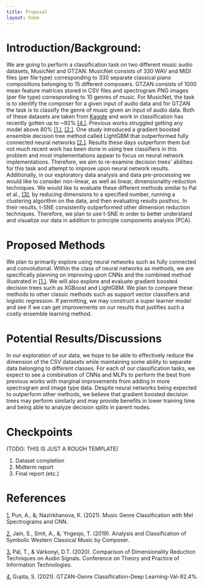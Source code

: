 ```yaml
---
title: Proposal
layout: home
---
```

# Introduction/Background:
We are going to perform a classification task on two different music audio datasets, MusicNet and GTZAN. MusicNet consists of 330 WAV and MIDI files (per file type) corresponding to 330 separate classical piano compositions belonging to 15 different composers. GTZAN consists of 1000 mean feature matrices stored in CSV files and spectrogram PNG images (per file type) corresponding to 10 genres of music. For MusicNet, the task is to identify the composer for a given input of audio data and for GTZAN the task is to classify the genre of music given an input of audio data. Both of these datasets are taken from [Kaggle](https://www.kaggle.com) and work in classification has recently gotten up to ~92% [[4.]](#references). Previous works struggled getting any model above 80% [[1.]](#references), [[2.]](#references). One study introduced a gradient boosted ensemble decision tree method called LightGBM that outperformed fully connected neural networks [[2.]](#references). Results these days outperform them but not much recent work has been done in using tree classifiers in this problem and most implementations appear to focus on neural network implementations. Therefore, we aim to re-examine decision trees' abilities for this task and attempt to improve upon neural network results. Additionally, in our exploratory data analysis and data pre-processing we would like to consider non-linear, as well as linear, dimensionality reduction techniques. We would like to evaluate these different methods similar to Pal et al., [[3]](#references), by reducing dimensions to a specified number, running a clustering algorithm on the data, and then evaluating results posthoc. In their results, t-SNE consistently outperformed other dimension reduction techniques. Therefore, we plan to use t-SNE in order to better understand and visualize our data in addition to principle components analysis (PCA).

# Proposed Methods
We plan to primarily explore using neural networks such as fully connected and convolutional. Within the class of neural networks as methods, we are specifically planning on improving upon CNNs and the combined method illustrated in [[1.]](#references). We will also explore and evaluate gradient boosted decision trees such as XGBoost and LightGBM. We plan to compare these methods to other classic methods such as support vector classifiers and logistic regression. If permitting, we may construct a super learner model and see if we can get improvements on our results that justifies such a costly ensemble learning method.

# Potential Results/Discussions
In our exploration of our data, we hope to be able to effectively reduce the dimension of the CSV datasets while maintaining some ability to separate data belonging to different classes. For each of our classification tasks, we expect to see a combination of CNNs and MLPs to perform the best from previous works with marginal improvements from adding in more spectrogram and image type data. Despite neural networks being expected to outperform other methods, we believe that gradient boosted decision trees may perform similarly and may provide benefits in lower training time and being able to analyze decision splits in parent nodes.

# Checkpoints

(TODO: THIS IS JUST A ROUGH TEMPLATE)
1. Dataset completion
2. Midterm report
3. Final report
(etc.)

# References
[1.](https://cs229.stanford.edu/proj2021spr/report2/81973885.pdf) Pun, A., &; Nazirkhanova, K. (2021). Music Genre Classification with Mel Spectrograms and CNN.

[2.](https://cs229.stanford.edu/proj2019aut/data/assignment_308832_raw/26583519.pdf) Jain, S., Smit, A., &; Yngesjo, T. (2019). Analysis and Classification of Symbolic Western Classical Music by Composer.

[3.](https://ceur-ws.org/Vol-2718/paper04.pdf) Pál, T., & Várkonyi, D.T. (2020). Comparison of Dimensionality Reduction Techniques on Audio Signals. Conference on Theory and Practice of Information Technologies.

[4.](https://www.kaggle.com/code/imsparsh/gtzan-genre-classification-deep-learning-val-92-4) Gupta, S. (2021). GTZAN-Genre Classification-Deep Learning-Val-92.4%.
